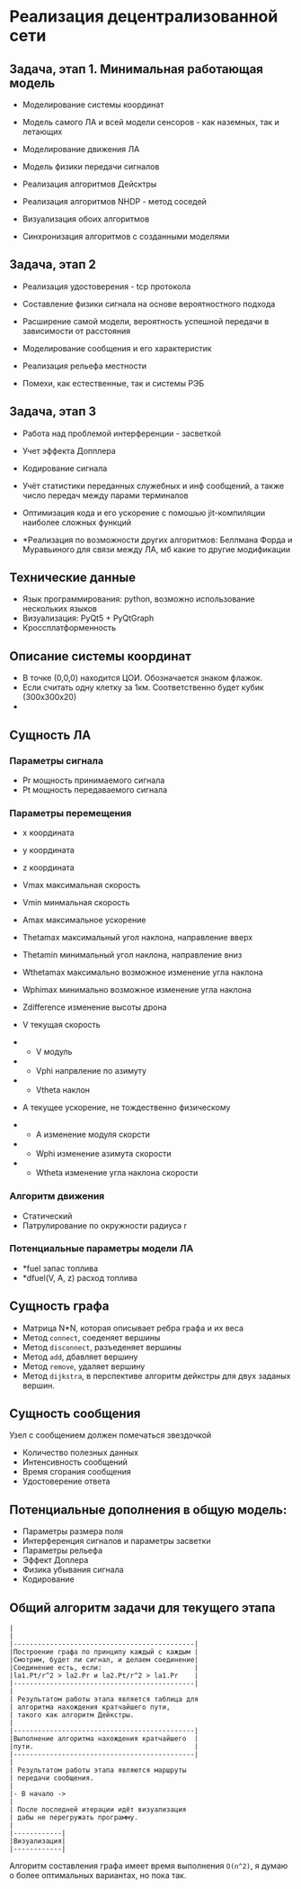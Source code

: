 # Реализация децентрализованной сети 

## Задача, этап 1. Минимальная работающая модель
* Моделирование системы координат
* Модель самого ЛА и всей модели сенсоров - как наземных, так и летающих
* Моделирование движения ЛА

* Модель физики передачи сигналов

* Реализация алгоритмов Дейсктры
* Реализация алгоритмов NHDP - метод соседей 
* Визуализация обоих алгоритмов

* Синхронизация алгоритмов с созданными моделями


## Задача, этап 2

* Реализация удостоверения - tcp протокола 

* Составление физики сигнала на основе вероятностного подхода
* Расширение самой модели, вероятность успешной передачи в зависимости от расстояния

* Моделирование сообщения и его характеристик


* Реализация рельефа местности
* Помехи, как естественные, так и системы РЭБ





## Задача, этап 3

* Работа над проблемой интерференции - засветкой
* Учет эффекта Допплера

* Кодирование сигнала 

* Учёт статистики переданных служебных и инф сообщений, а также число передач между парами терминалов

* Оптимизация кода и его ускорение с помошью jit-компиляции наиболее сложных функций

* *Реализация по возможности других алгоритмов: Беллмана Форда и Муравьиного для связи между ЛА, мб какие то другие модификации


## Технические данные
* Язык программирования: python, возможно использование нескольких языков 
* Визуализация: PyQt5 + PyQtGraph
* Кроссплатформенность

## Описание системы координат
- В точке (0,0,0) находится ЦОИ. Обозначается знаком флажок. 
- Если считать одну клетку за 1км. Соответственно будет кубик (300х300х20)
- 
## Сущность ЛА
### Параметры сигнала

- Pr мощность принимаемого сигнала
- Pt мощность передаваемого сигнала
### Параметры перемещения
- x координата
- y координата
- z координата

- Vmax максимальная скорость

- Vmin минмальная скорость

- Amax максимальное ускорение 

- Thetamax максимальный угол наклона, направление вверх 
- Thetamin минимальный угол наклона, направление вниз

- Wthetamax максимально возможное изменение угла наклона
- Wphimax минимально возможное изменение угла наклона

- Zdifference изменение высоты дрона

- V текущая скорость
- - V модуль
- - Vphi напрвление по азимуту
- - Vtheta наклон

- A текущее ускорение, не тождественно физическому
- - A изменение модуля скорсти
- - Wphi изменение азимута скорости
- - Wtheta изменение угла наклона скорости

### Алгоритм движения
- Статический 
- Патрулирование по окружности радиуса r

### Потенциальные параметры модели ЛА
- *fuel запас топлива
- *dfuel(V, A, z) расход топлива


## Сущность графа
- Матрица N*N, которая описывает ребра графа и их веса
- Метод `connect`, соеденяет вершины
- Метод `disconnect`, разъеденяет вершины
- Метод `add`, дбавляет вершину
- Метод `remove`, удаляет вершину
- Метод `dijkstra`, в перспективе алгоритм дейкстры для двух заданых вершин.

## Сущность сообщения 
Узел с сообщением должен помечаться звездочкой
- Количество полезных данных 
- Интенсивность сообщений
- Время сгорания сообщения
- Удостоверение ответа
 
## Потенциальные дополнения в общую модель:
-	Параметры размера поля
-	Интерференция сигналов и параметры засветки
-	Параметры рельефа
-	Эффект Доплера
-	Физика убывания сигнала
-	Кодирование



## Общий алгоритм задачи для текущего этапа

```
|
|
|---------------------------------------------|
|Построение графа по принципу каждый с каждым |
|Смотрим, будет ли сигнал, и делаем соединение|
|Соединение есть, если:                       |
|la1.Pt/r^2 > la2.Pr и la2.Pt/r^2 > la1.Pr    |
|---------------------------------------------|
|
| Результатом работы этапа является таблица для
| алгоритма нахождения кратчайшего пути,
| такого как алгоритм Дейкстры.
|
|---------------------------------------------|
|Выполнение алгоритма нахождения кратчайшего  |
|пути.                                        |
|---------------------------------------------|
|
| Результатом работы этапа являются маршруты 
| передачи сообщения.
|
|- В начало ->
|
| После последней итерации идёт визуализация
| дабы не перегружать программу.
|
|------------|
|Визуализация|
|------------|
```

Алгоритм составления графа имеет время выполнения `O(n^2)`, я думаю о более оптимальных вариантах, но пока так.



